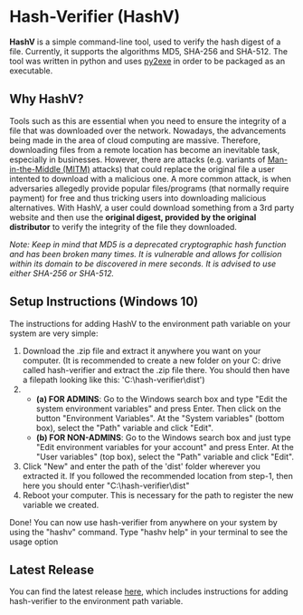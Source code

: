 # Hash-Verifier (HashV)
**HashV** is a simple command-line tool, used to verify the hash digest of a file. Currently, it supports the algorithms MD5, SHA-256 and SHA-512.
The tool was written in python and uses [py2exe](https://www.py2exe.org) in order to be packaged as an executable.

## Why HashV?
Tools such as this are essential when you need to ensure the integrity of a file that was downloaded over the network. Nowadays, the advancements being made 
in the area of cloud computing are massive. Therefore, downloading files from a remote location has become an inevitable task, especially in businesses. However, 
there are attacks (e.g. variants of [Man-in-the-Middle (MITM)](https://en.wikipedia.org/wiki/Man-in-the-middle_attack) attacks) that could replace the original file
a user intented to download with a malicious one. A more common attack, is when adversaries allegedly provide popular files/programs (that normally require payment) 
for free and thus tricking users into downloading malicious alternatives.
With HashV, a user could download something from a 3rd party website and then use the **original digest, provided by the original distributor** to verify the integrity 
of the file they downloaded. 

*Note: Keep in mind that MD5 is a deprecated cryptographic hash function and has been broken many times. It is vulnerable and allows for collision within its domain 
to be discovered in mere seconds. It is advised to use either SHA-256 or SHA-512.*

## Setup Instructions (Windows 10)

The instructions for adding HashV to the environment path variable on your system are very simple:

1. Download the .zip file and extract it anywhere you want on your computer. (It is recommended to create a new folder on your C: drive called hash-verifier and extract the .zip file there. You should then have a filepath looking like this: 'C:\hash-verifier\dist')
2. - **(a) FOR ADMINS**: Go to the Windows search box and type "Edit the system environment variables" and press Enter. Then click on the button "Environment Variables". At the "System variables" (bottom box), select the "Path" variable and click "Edit".
   - **(b) FOR NON-ADMINS**: Go to the Windows search box and just type "Edit environment variables for your account" and press Enter. At the "User variables" (top box), select the "Path" variable and click "Edit".
4. Click "New" and enter the path of the 'dist' folder wherever you extracted it. If you followed the recommended location from step-1, then here you should enter "C:\hash-verifier\dist\"
5. Reboot your computer. This is necessary for the path to register the new variable we created.

Done! You can now use hash-verifier from anywhere on your system by using the "hashv" command. Type "hashv help" in your terminal to see the usage option

## Latest Release
You can find the latest release [here](https://github.com/soutzis/hash-verifier/releases), which includes instructions for adding hash-verifier to the 
environment path variable.


 
